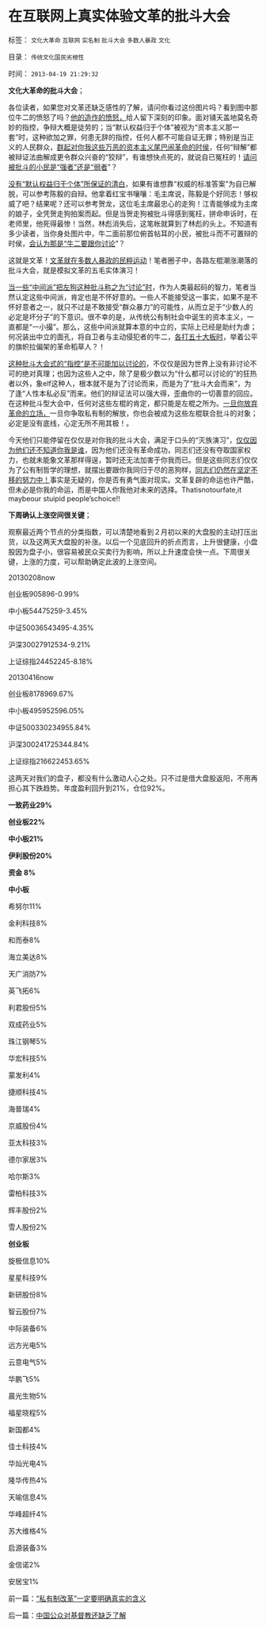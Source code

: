 # 在互联网上真实体验文革的批斗大会

标签： `文化大革命` `互联网` `实名制` `批斗大会` `多数人暴政` `文化` 

目录： `传统文化国民劣根性`

时间： `2013-04-19 21:29:32`

[](http://photo.blog.sina.com.cn/showpic.html#blogid=4bb5d4e00100ogrx&url=http://s9.sinaimg.cn/orignal/4bb5d4e0g9bf6b97eab48)

**文化大革命的批斗大会**；

各位读者，如果您对文革还缺乏感性的了解，请问你看过这份图片吗？看到图中那位牛二的愤怒了吗？[他的造作的愤怒，](../../../2009/4/12/神圣的愤怒谩骂和奴性的道德.md)给人留下深刻的印象。面对铺天盖地莫名奇妙的指控，争辩大概是徒劳的；当“默认权益归于个体”被视为“资本主义那一套”时，这种欲加之罪，何患无辞的指控，任何人都不可能自证无罪；特别是当正义的人民群众，[群起对你我这些万恶的资本主义尾巴闹革命的时侯](../../../2013/4/3/木异于林未必秀，人民群众必欲毁之.md)，任何“辩解”都被辩证法曲解成更令群众兴奋的“狡辩”，有谁想快点死的，就说自已冤枉的！[请问被批斗的小民是“强者”还是“弱者](../../../2012/12/23/卢麒元，李庄，李北方，石勇，南方系和铅笔社.md)”？

[没有“默认权益归于个体”所保证的清白](../../../2013/2/15/理解“默认权益归于个体”，您也成为法学家.md)，如果有谁想靠“权威的标准答案”为自已解脱，可以参考陈毅的自辩。他拿着红宝书嚷嚷：毛主席说，陈毅是个好同志！够权威了吧？结果呢？还可以参考贺龙，这位毛主席最忠心的走狗！江青能够成为主席的娘子，全凭贺走狗拍案而起。但是当贺走狗被批斗得感到冤枉，拼命申诉时，在老师里，他死得最惨！当然，林彪消失后，这笔帐就算到了林彪的头上。不知道有多少读者，当你身处图片中，牛二面前那位俯首帖耳的小民，被批斗而不可置辩的时侯，[会认为那是“牛二要跟你讨论](../../../2009/11/24/科学求知“五不争论”只讲事实.md)”？

这就是文革！[文革就在多数人暴政的民粹运动](../../../2012/6/11/生活在社会最底层的愚民也是统治者.md)！笔者圈子中，各路左棍潮涨潮落的批斗大会，就是模拟文革的五毛实体演习！

[当一些“中间派”把左狗这种批斗称之为“讨论”时](../../../2009/9/23/战场上没有大声疾呼的中间派.md)，作为人类最起码的智力，笔者当然认定这些中间派，肯定也是不怀好意的。一些人不能接受这一事实，如果不是不怀好意者之一，就只不过是不敢接受“群众暴力”的可能性，从而立足于“少数人的必定是坏分子”的下意识。很不幸的是，从传统公有制社会中诞生的资本主义，一直都是“一小撮”。那么，这些中间派就算本意的中立的，实际上已经是助纣为虐；何况装出中立的面孔，将自卫者与主动侵犯者的牛二，[各打五十大板时](../../../2009/8/24/中庸枉法,惩善扬恶,坏事做尽.md)，举着公平的旗帜拉偏架的革命稻草人？！

[这种批斗大会式的“指控”是不可能加以讨论的](../../../2011/12/27/不用谦虚得随便当别人的奴隶.md)，不仅仅是因为世界上没有非讨论不可的绝对真理；也因为这些人之中，除了是极少数以为“什么都可以讨论的”的狂热者以外，象elf这种人，根本就不是为了讨论而来，而是为了“批斗大会而来”，为了逢“人性本私必反”而来。他们的辩证法可以强大得，歪曲你的一切善意的回应。在这种批斗型大会中，任何对这些左棍的肯定，都只能是左棍之所为。[一旦你放弃革命的立场，](../../../2012/2/1/横眉冷对伪君子，左狗总是闹革命.md)一旦你争取私有制的解放，你也会被成为这些左棍联合批斗的对象；必定是没有底线，心定无所不用其极！。

今天他们只能停留在仅仅是对你我的批斗大会，满足于口头的“灭族演习”，[仅仅因为他们还不知道你我是谁](../../../2013/3/31/传统文化感受到恐惧，下意识围剿“资本主义异端”.md)，因为他们还没有革命成功，同志们还没有夺取国家权力，也就未能象文革那样得逞，暂时还无法加害于你我而已。但是这些同志们仅仅为了公有制哲学的理想，就摆出要跟你我同归于尽的恶狗样，[同志们仍然在坚定不移的努力中！](../../../2012/5/2/东方传统狙击西方民主.md)事实是无疑的，你是否有勇气面对现实。文革复辟的命运也许严酷，但未必是你我的命运，而是中国人你我他对未来的选择。Thatisnotourfate,it maybeour stuipid people’schoice!!

**下周确认上涨空间很关键**；

观察最近两个节点的分类指数，可以清楚地看到２月初以来的大盘股的主动打压出货，以及这两天大盘股的补涨。以后一个见底回升的折点而言，上升很健康，小盘股因为盘子小，很容易被民众买卖行为影响，所以上升速度会快一点。下周很关键，上涨的力度，可以帮助确定此波的上涨空间。

20130208now

创业板905896-0.99%

中小板54475259-3.45%

中证50036543495-4.35%

沪深30027912534-9.21%

上证综指24452245-8.18%

20130416now

创业板8178969.67%

中小板495952596.05%

中证500330234955.84%

沪深300241725344.84%

上证综指216622453.65%

这两天对我们的盘子，都没有什么激动人心之处。只不过是借大盘股返阳，不用再担心其下跌趋势。年度盈利回升到21%，仓位92%。

**一致药业29%**

**创业板22%**

**中小板21%**

**伊利股份20%**

**资金 8%**

**中小板**

希努尔11%

金利科技8%

和而泰8%

海立美达8%

天广消防7%

英飞拓6%

利君股份5%

双成药业5%

珠江钢琴5%

华宏科技5%

蒙发利4%

捷顺科技4%

海普瑞4%

京威股份4%

亚太科技3%

德尔家居3%

哈尔斯3%

雷柏科技3%

辉丰股份2%

雪人股份2%

**创业板**

旋极信息10%

星星科技9%

新研股份8%

智云股份7%

中际装备6%

远方光电5%

云意电气5%

华鹏飞5%

晨光生物5%

福星晓程5%

新国都4%

佳士科技4%

华灿光电4%

隆华传热4%

天喻信息4%

华峰超纤4%

苏大维格4%

启源装备3%

金信诺2%

安居宝1%



前一篇：[“私有制改革”一定要明确真实的含义](../../../2013/4/19/“私有制改革”一定要明确真实的含义.md)

后一篇：[中国公众对基督教还缺乏了解](../../../2013/4/20/中国公众对基督教还缺乏了解.md)